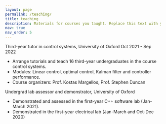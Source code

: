 ```yaml
---
layout: page
permalink: /teaching/
title: teaching
description: Materials for courses you taught. Replace this text with your description.
nav: true
nav_order: 5
---
```



Third-year tutor in control systems, University of Oxford 			      Oct 2021 - Sep 2022
+ Arrange tutorials and teach 16 third-year undergraduates in the course control systems.
+ Modules: Linear control, optimal control, Kalman filter and controller performance.
+ Course organizers: Prof. Kostas Margellos, Prof. Stephen Duncan

Undergrad lab assessor and demonstrator, University of Oxford               
+ Demonstrated and assessed in the first-year C++ software lab (Jan-March 2021). 
+ Demonstrated in the first-year electrical lab (Jan-March and Oct-Dec 2020) 

